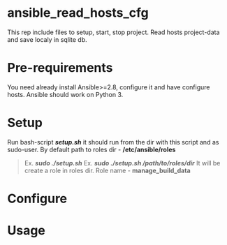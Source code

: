 # ansible_read_hosts_cfg
This rep include files to setup, start, stop project. Read hosts project-data and save localy in sqlite db.

# Pre-requirements
You need already install Ansible>=2.8, configure it and have configure hosts. Ansible should work on Python 3.

# Setup
Run bash-script ***setup.sh*** it should run from the dir with this script and as sudo-user.
By default path to roles dir - **/etc/ansible/roles**
> Ex. ***sudo ./setup.sh***
 > Ex. ***sudo ./setup.sh /path/to/roles/dir***
It will be create a role in roles dir. Role name - **manage_build_data**

# Configure

# Usage
